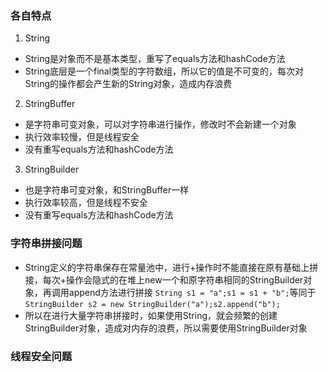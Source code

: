 ### 各自特点
1. String
- String是对象而不是基本类型，重写了equals方法和hashCode方法
- String底层是一个final类型的字符数组，所以它的值是不可变的，每次对String的操作都会产生新的String对象，造成内存浪费
2. StringBuffer
- 是字符串可变对象，可以对字符串进行操作，修改时不会新建一个对象
- 执行效率较慢，但是线程安全
- 没有重写equals方法和hashCode方法
3. StringBuilder
- 也是字符串可变对象，和StringBuffer一样
- 执行效率较高，但是线程不安全
- 没有重写equals方法和hashCode方法
### 字符串拼接问题
- String定义的字符串保存在常量池中，进行+操作时不能直接在原有基础上拼接，每次+操作会隐式的在堆上new一个和原字符串相同的StringBuilder对象，再调用append方法进行拼接
```String s1 = "a";s1 = s1 + "b";```等同于```StringBuilder s2 = new StringBuilder("a");s2.append("b");```
- 所以在进行大量字符串拼接时，如果使用String，就会频繁的创建StringBuilder对象，造成对内存的浪费，所以需要使用StringBuilder对象
### 线程安全问题